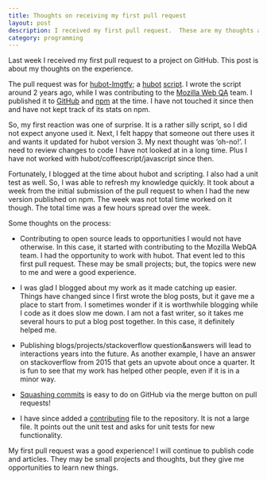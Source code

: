 ```yaml
---
title: Thoughts on receiving my first pull request
layout: post
description: I received my first pull request.  These are my thoughts and reflections on the process.
category: programming
---
```


Last week I received my first pull request to a project on GitHub.  This post is about my thoughts on the experience.

The pull request was for [hubot-lmgtfy](https://github.com/MonicaG/hubot-lmgtfy); a [hubot](https://hubot.github.com/) [script](https://hubot.github.com/docs/scripting/). I wrote the script around 2 years ago, while I was contributing to the [Mozilla Web QA](https://quality.mozilla.org/teams/web-qa/) team. I published it to [GitHub](https://github.com/) and [npm](https://www.npmjs.com/package/hubot-lmgtfy) at the time. I have not touched it since then and have not kept track of its stats on npm. 

So, my first reaction was one of surprise. It is a rather silly script, so I did not expect anyone used it. Next, I felt happy that someone out there uses it and wants it updated for hubot version 3. My next thought was ‘oh-no!’. I need to review changes to code I have not looked at in a long time. Plus I have not worked with hubot/coffeescript/javascript since then.

Fortunately, I blogged at the time about hubot and scripting. I also had a unit test as well. So, I was able to refresh my knowledge quickly. It took about a week from the initial submission of the pull request to when I had the new version published on npm.  The week was not total time worked on it though.  The total time was a few hours spread over the week.

Some thoughts on the process:


* Contributing to open source leads to opportunities I would not have otherwise. In this case, it started with contributing to the Mozilla WebQA team.  I had the opportunity to work with hubot. That event led to this first pull request.  These may be small projects; but, the topics were new to me and were a good experience.

* I was glad I blogged about my work as it made catching up easier. Things have changed since I first wrote the blog posts, but it gave me a place to start from. I sometimes wonder if it is worthwhile blogging while I code as it does slow me down. I am not a fast writer, so it takes me several hours to put a blog post together. In this case, it definitely helped me. 

* Publishing blogs/projects/stackoverflow question&answers will lead to interactions years into the future. As another example, I have an answer on stackoverflow from 2015 that gets an upvote about once a quarter.  It is fun to see that my work has helped other people, even if it is in a minor way. 

* [Squashing commits](https://help.github.com/articles/about-pull-request-merges/) is easy to do on GitHub via the merge button on pull requests!

* I have since added a [contributing](https://github.com/MonicaG/hubot-lmgtfy/blob/master/CONTRIBUTING.md) file to the repository. It is not a large file. It points out the unit test and asks for unit tests for new functionality.  

My first pull request was a good experience! I will continue to publish code and articles. They may be small projects and thoughts, but they give me opportunities to learn new things.
